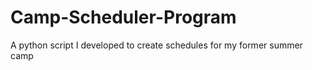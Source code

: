# Camp-Scheduler-Program
 A python script I developed to create schedules for my former summer camp
